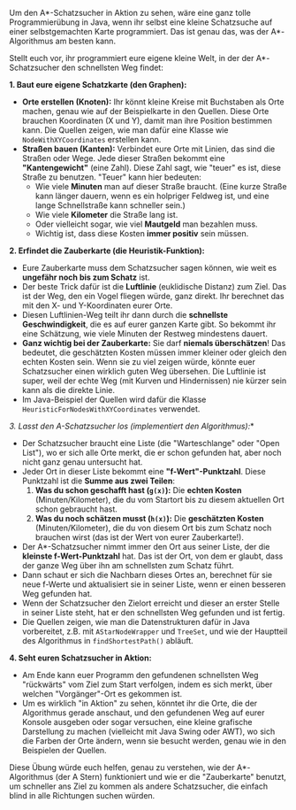 Um den A*-Schatzsucher in Aktion zu sehen, wäre eine ganz tolle Programmierübung in Java, wenn ihr selbst eine kleine Schatzsuche auf einer selbstgemachten Karte programmiert. Das ist genau das, was der A*-Algorithmus am besten kann.

Stellt euch vor, ihr programmiert eure eigene kleine Welt, in der der A*-Schatzsucher den schnellsten Weg findet:

**1. Baut eure eigene Schatzkarte (den Graphen):**

- **Orte erstellen (Knoten):** Ihr könnt kleine Kreise mit Buchstaben als Orte machen, genau wie auf der Beispielkarte in den Quellen. Diese Orte brauchen Koordinaten (X und Y), damit man ihre Position bestimmen kann. Die Quellen zeigen, wie man dafür eine Klasse wie `NodeWithXYCoordinates` erstellen kann.
- **Straßen bauen (Kanten):** Verbindet eure Orte mit Linien, das sind die Straßen oder Wege. Jede dieser Straßen bekommt eine **"Kantengewicht"** (eine Zahl). Diese Zahl sagt, wie "teuer" es ist, diese Straße zu benutzen. "Teuer" kann hier bedeuten:
    - Wie viele **Minuten** man auf dieser Straße braucht. (Eine kurze Straße kann länger dauern, wenn es ein holpriger Feldweg ist, und eine lange Schnellstraße kann schneller sein.)
    - Wie viele **Kilometer** die Straße lang ist.
    - Oder vielleicht sogar, wie viel **Mautgeld** man bezahlen muss.
    - Wichtig ist, dass diese Kosten **immer positiv** sein müssen.

**2. Erfindet die Zauberkarte (die Heuristik-Funktion):**

- Eure Zauberkarte muss dem Schatzsucher sagen können, wie weit es **ungefähr noch bis zum Schatz** ist.
- Der beste Trick dafür ist die **Luftlinie** (euklidische Distanz) zum Ziel. Das ist der Weg, den ein Vogel fliegen würde, ganz direkt. Ihr berechnet das mit den X- und Y-Koordinaten eurer Orte.
- Diesen Luftlinien-Weg teilt ihr dann durch die **schnellste Geschwindigkeit**, die es auf eurer ganzen Karte gibt. So bekommt ihr eine Schätzung, wie viele Minuten der Restweg mindestens dauert.
- **Ganz wichtig bei der Zauberkarte:** Sie darf **niemals überschätzen**! Das bedeutet, die geschätzten Kosten müssen immer kleiner oder gleich den echten Kosten sein. Wenn sie zu viel zeigen würde, könnte euer Schatzsucher einen wirklich guten Weg übersehen. Die Luftlinie ist super, weil der echte Weg (mit Kurven und Hindernissen) nie kürzer sein kann als die direkte Linie.
- Im Java-Beispiel der Quellen wird dafür die Klasse `HeuristicForNodesWithXYCoordinates` verwendet.

**3. Lasst den A*-Schatzsucher los (implementiert den Algorithmus):**

- Der Schatzsucher braucht eine Liste (die "Warteschlange" oder "Open List"), wo er sich alle Orte merkt, die er schon gefunden hat, aber noch nicht ganz genau untersucht hat.
- Jeder Ort in dieser Liste bekommt eine **"f-Wert"-Punktzahl**. Diese Punktzahl ist die **Summe aus zwei Teilen**:
    1. **Was du schon geschafft hast (`g(x)`):** Die **echten Kosten** (Minuten/Kilometer), die du vom Startort bis zu diesem aktuellen Ort schon gebraucht hast.
    2. **Was du noch schätzen musst (`h(x)`):** Die **geschätzten Kosten** (Minuten/Kilometer), die du von diesem Ort bis zum Schatz noch brauchen wirst (das ist der Wert von eurer Zauberkarte!).
- Der A*-Schatzsucher nimmt immer den Ort aus seiner Liste, der die **kleinste f-Wert-Punktzahl** hat. Das ist der Ort, von dem er glaubt, dass der ganze Weg über ihn am schnellsten zum Schatz führt.
- Dann schaut er sich die Nachbarn dieses Ortes an, berechnet für sie neue f-Werte und aktualisiert sie in seiner Liste, wenn er einen besseren Weg gefunden hat.
- Wenn der Schatzsucher den Zielort erreicht und dieser an erster Stelle in seiner Liste steht, hat er den schnellsten Weg gefunden und ist fertig.
- Die Quellen zeigen, wie man die Datenstrukturen dafür in Java vorbereitet, z.B. mit `AStarNodeWrapper` und `TreeSet`, und wie der Hauptteil des Algorithmus in `findShortestPath()` abläuft.

**4. Seht euren Schatzsucher in Aktion:**

- Am Ende kann euer Programm den gefundenen schnellsten Weg "rückwärts" vom Ziel zum Start verfolgen, indem es sich merkt, über welchen "Vorgänger"-Ort es gekommen ist.
- Um es wirklich "in Aktion" zu sehen, könntet ihr die Orte, die der Algorithmus gerade anschaut, und den gefundenen Weg auf eurer Konsole ausgeben oder sogar versuchen, eine kleine grafische Darstellung zu machen (vielleicht mit Java Swing oder AWT), wo sich die Farben der Orte ändern, wenn sie besucht werden, genau wie in den Beispielen der Quellen.

Diese Übung würde euch helfen, genau zu verstehen, wie der A*-Algorithmus (der A Stern) funktioniert und wie er die "Zauberkarte" benutzt, um schneller ans Ziel zu kommen als andere Schatzsucher, die einfach blind in alle Richtungen suchen würden.